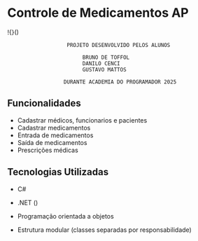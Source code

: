 # Controle de Medicamentos AP

!{}()

````
				   PROJETO DESENVOLVIDO PELOS ALUNOS
						
						BRUNO DE TOFFOL
						DANILO CENCI
						GUSTAVO MATTOS

				  DURANTE ACADEMIA DO PROGRAMADOR 2025
````

## Funcionalidades

- Cadastrar médicos, funcionarios e pacientes
- Cadastrar medicamentos
- Entrada de medicamentos
- Saída de medicamentos
- Prescrições médicas

## Tecnologias Utilizadas
- C#

- .NET ()

- Programação orientada a objetos

- Estrutura modular (classes separadas por responsabilidade)

